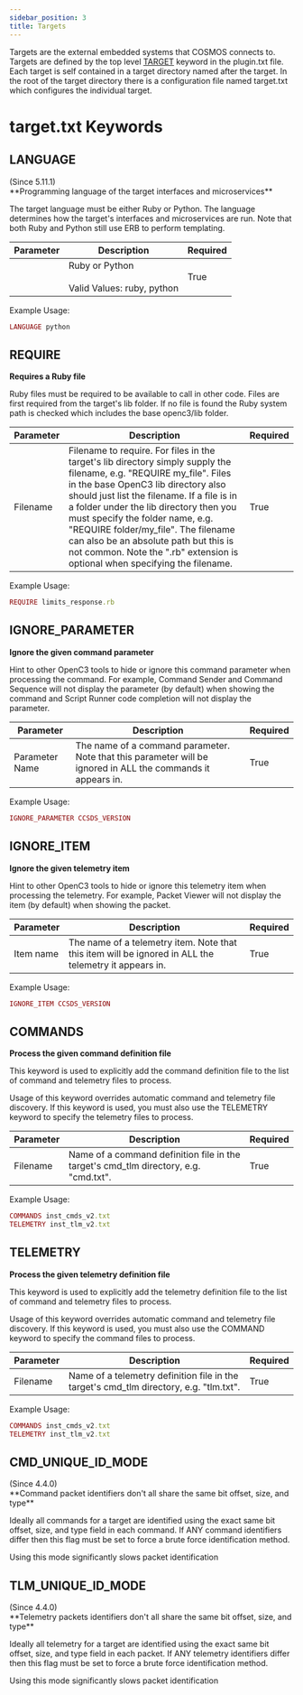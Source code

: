 ```yaml
---
sidebar_position: 3
title: Targets
---
```


<!-- Be sure to edit _target.md because target.md is a generated file -->

Targets are the external embedded systems that COSMOS connects to. Targets are defined by the top level [TARGET](plugins.md#target-1) keyword in the plugin.txt file. Each target is self contained in a target directory named after the target. In the root of the target directory there is a configuration file named target.txt which configures the individual target.

# target.txt Keywords


## LANGUAGE
<div class="right">(Since 5.11.1)</div>**Programming language of the target interfaces and microservices**

The target language must be either Ruby or Python. The language determines how the target's interfaces and microservices are run. Note that both Ruby and Python still use ERB to perform templating.

| Parameter | Description | Required |
|-----------|-------------|----------|
|  | Ruby or Python<br/><br/>Valid Values: <span class="values">ruby, python</span> | True |

Example Usage:
```ruby
LANGUAGE python
```

## REQUIRE
**Requires a Ruby file**

Ruby files must be required to be available to call in other code. Files are first required from the target's lib folder. If no file is found the Ruby system path is checked which includes the base openc3/lib folder.

| Parameter | Description | Required |
|-----------|-------------|----------|
| Filename | Filename to require. For files in the target's lib directory simply supply the filename, e.g. "REQUIRE my_file". Files in the base OpenC3 lib directory also should just list the filename. If a file is in a folder under the lib directory then you must specify the folder name, e.g. "REQUIRE folder/my_file". The filename can also be an absolute path but this is not common. Note the ".rb" extension is optional when specifying the filename. | True |

Example Usage:
```ruby
REQUIRE limits_response.rb
```

## IGNORE_PARAMETER
**Ignore the given command parameter**

Hint to other OpenC3 tools to hide or ignore this command parameter when processing the command. For example, Command Sender and Command Sequence will not display the parameter (by default) when showing the command and Script Runner code completion will not display the parameter.

| Parameter | Description | Required |
|-----------|-------------|----------|
| Parameter Name | The name of a command parameter. Note that this parameter will be ignored in ALL the commands it appears in. | True |

Example Usage:
```ruby
IGNORE_PARAMETER CCSDS_VERSION
```

## IGNORE_ITEM
**Ignore the given telemetry item**

Hint to other OpenC3 tools to hide or ignore this telemetry item when processing the telemetry. For example, Packet Viewer will not display the item (by default) when showing the packet.

| Parameter | Description | Required |
|-----------|-------------|----------|
| Item name | The name of a telemetry item. Note that this item will be ignored in ALL the telemetry it appears in. | True |

Example Usage:
```ruby
IGNORE_ITEM CCSDS_VERSION
```

## COMMANDS
**Process the given command definition file**

This keyword is used to explicitly add the command definition file to the list of command and telemetry files to process.

<div class="note warning"><p>Usage of this keyword overrides automatic command and telemetry file discovery. If this keyword is used, you must also use the TELEMETRY keyword to specify the telemetry files to process.</p></div>

| Parameter | Description | Required |
|-----------|-------------|----------|
| Filename | Name of a command definition file in the target's cmd_tlm directory, e.g. "cmd.txt". | True |

Example Usage:
```ruby
COMMANDS inst_cmds_v2.txt
TELEMETRY inst_tlm_v2.txt
```

## TELEMETRY
**Process the given telemetry definition file**

This keyword is used to explicitly add the telemetry definition file to the list of command and telemetry files to process.

<div class="note warning"><p>Usage of this keyword overrides automatic command and telemetry file discovery. If this keyword is used, you must also use the COMMAND keyword to specify the command files to process.</p></div>

| Parameter | Description | Required |
|-----------|-------------|----------|
| Filename | Name of a telemetry definition file in the target's cmd_tlm directory, e.g. "tlm.txt". | True |

Example Usage:
```ruby
COMMANDS inst_cmds_v2.txt
TELEMETRY inst_tlm_v2.txt
```

## CMD_UNIQUE_ID_MODE
<div class="right">(Since 4.4.0)</div>**Command packet identifiers don't all share the same bit offset, size, and type**

Ideally all commands for a target are identified using the exact same bit offset, size, and type field in each command. If ANY command identifiers differ then this flag must be set to force a brute force identification method.

<div class="note warning"><p>Using this mode significantly slows packet identification</p></div>


## TLM_UNIQUE_ID_MODE
<div class="right">(Since 4.4.0)</div>**Telemetry packets identifiers don't all share the same bit offset, size, and type**

Ideally all telemetry for a target are identified using the exact same bit offset, size, and type field in each packet. If ANY telemetry identifiers differ then this flag must be set to force a brute force identification method.

<div class="note warning"><p>Using this mode significantly slows packet identification</p></div>


